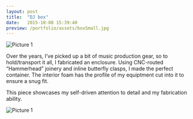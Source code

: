 ```yaml
---
layout: post
title:  "DJ box"
date:   2015-10-08 15:39:40
preview: /portfolio/assets/boxSmall.jpg
---
```


![Picture 1]({{"/assets/boxLarge.jpg"|absolute_url}})

Over the years, I’ve picked up a bit of music production gear, so to hold/transport it all, I fabricated an enclosure. Using CNC-routed “Hammerhead” joinery and inline butterfly clasps, I made the perfect container. The interior foam has the profile of my equiptment cut into it to ensure a snug fit.

This piece showcases my self-driven attention to detail and my fabrication ability. 

![Picture 1]({{"/assets/boxInterior.jpg"|absolute_url}})
